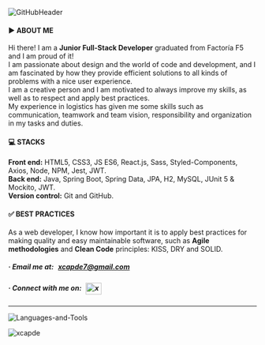 ![GitHubHeader](https://user-images.githubusercontent.com/9727006/193910729-49dea9e9-a448-457e-9b1a-239cb582b0c9.png)
<h4>
▶️ ABOUT ME
</h4>

<p>
Hi there! I am a <strong>Junior Full-Stack Developer</strong> graduated from Factoría F5 and I am proud of it!
<br/>
I am passionate about design and the world of code and development, and I am fascinated by how they provide efficient solutions to all kinds of problems with a nice user experience.
<br/>
I am a creative person and I am motivated to always improve my skills, as well as to respect and apply best practices.
<br/>
My experience in logistics has given me some skills such as communication, teamwork and team vision, responsibility and organization in my tasks and duties.
</p>

<h4>
💻 STACKS
</h4>

<p>
<strong>Front end:</strong> HTML5, CSS3, JS ES6, React.js, Sass, Styled-Components, Axios, Node, NPM, Jest, JWT.
<br/> 
<strong>Back end:</strong> Java, Spring Boot, Spring Data, JPA, H2, MySQL, JUnit 5 & Mockito, JWT.
<br/>
<strong>Version control:</strong> Git and GitHub.
</p>

<h4>
✅ BEST PRACTICES
</h4>

<p>
As a web developer, I know how important it is to apply best practices for making quality and easy maintainable software, such as <strong>Agile methodologies</strong> and <strong>Clean Code</strong> principles: KISS, DRY and SOLID.
</p>

<h5 align="left">· Email me at: &thinsp; 
  <a href="mailto:xcapde7@gmail.com">xcapde7@gmail.com</a>
</h5>

<h5 align="left">· Connect with me on: &thinsp;
  <a href="https://linkedin.com/in/xcapde7" target="blank"><img align="center" src="https://raw.githubusercontent.com/rahuldkjain/github-profile-readme-generator/master/src/images/icons/Social/linked-in-alt.svg" alt="xcapde7" height="24" width="32" /></a> 
</h5>

---

![Languages-and-Tools](https://user-images.githubusercontent.com/9727006/193939200-7ecc2ea4-3b6f-493a-9eb2-bc95aede4473.png)

<img align="left" src="https://github-readme-stats.vercel.app/api/top-langs?username=xcapde&show_icons=true&locale=en&layout=compact" alt="xcapde" />
